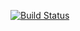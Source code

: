 [![Build Status](https://travis-ci.org/chamaconekt/commercial-banks.svg?branch=master)](https://travis-ci.org/chamaconekt/commercial-banks)